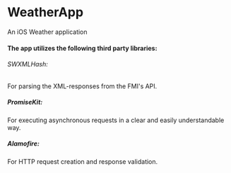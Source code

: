 # WeatherApp
An iOS Weather application

#### The app utilizes the following third party libraries:

###### SWXMLHash: 
For parsing the XML-responses from the FMI's API.

##### PromiseKit: 
For executing asynchronous requests in a clear and easily understandable way.

##### Alamofire: 
For HTTP request creation and response validation.

